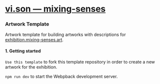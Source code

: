 # [vi.son — mixing-senses](https://mixing-senses.art/de)
### Artwork Template

Artwork template for building artworks with descriptions for
[exhibition.mixing-senses.art](https://https://exhibition.mixing-senses.art//).

#### 1. Getting started

`Use this template` to fork this template repository in order to create a new
artwork for the exhibition.

`npm run dev` to start the Webpback development server.
